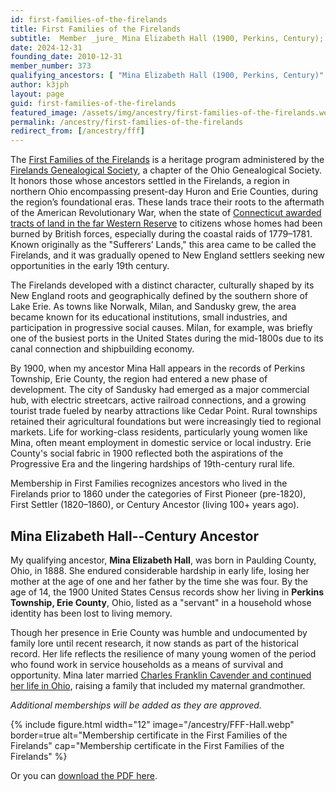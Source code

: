 ```yaml
---
id: first-families-of-the-firelands
title: First Families of the Firelands
subtitle:  Member _jure_ Mina Elizabeth Hall (1900, Perkins, Century); member no. 373
date: 2024-12-31
founding_date: 2010-12-31
member_number: 373
qualifying_ancestors: [ "Mina Elizabeth Hall (1900, Perkins, Century)" ]
author: k3jph
layout: page
guid: first-families-of-the-firelands
featured_image: /assets/img/ancestry/first-families-of-the-firelands.webp
permalink: /ancestry/first-families-of-the-firelands
redirect_from: [/ancestry/fff]
---
```


The [First Families of the
Firelands](https://www.hcc-ogs.org/first-families.html) is a heritage program
administered by the [Firelands Genealogical Society](https://www.hcc-ogs.org/),
a chapter of the Ohio Genealogical Society. It honors those whose ancestors
settled in the Firelands, a region in northern Ohio encompassing present-day
Huron and Erie Counties, during the region’s foundational eras. These lands
trace their roots to the aftermath of the American Revolutionary War, when the
state of [Connecticut awarded tracts of land in the far Western
Reserve](https://case.edu/ech/articles/w/western-reserve) to citizens whose
homes had been burned by British forces, especially during the coastal raids of
1779–1781. Known originally as the "Sufferers’ Lands," this area came to be
called the Firelands, and it was gradually opened to New England settlers
seeking new opportunities in the early 19th century.

The Firelands developed with a distinct character, culturally shaped by its New
England roots and geographically defined by the southern shore of Lake Erie. As
towns like Norwalk, Milan, and Sandusky grew, the area became known for its
educational institutions, small industries, and participation in progressive
social causes. Milan, for example, was briefly one of the busiest ports in the
United States during the mid-1800s due to its canal connection and shipbuilding
economy.

By 1900, when my ancestor Mina Hall appears in the records of Perkins Township,
Erie County, the region had entered a new phase of development. The city of
Sandusky had emerged as a major commercial hub, with electric streetcars, active
railroad connections, and a growing tourist trade fueled by nearby attractions
like Cedar Point. Rural townships retained their agricultural foundations but
were increasingly tied to regional markets. Life for working-class residents,
particularly young women like Mina, often meant employment in domestic service
or local industry. Erie County's social fabric in 1900 reflected both the
aspirations of the Progressive Era and the lingering hardships of 19th-century
rural life.

Membership in First Families recognizes ancestors who lived in the Firelands
prior to 1860 under the categories of First Pioneer (pre-1820), First Settler
(1820–1860), or Century Ancestor (living 100+ years ago). 

## Mina Elizabeth Hall--Century Ancestor

My qualifying ancestor, **Mina Elizabeth Hall**, was born in Paulding County,
Ohio, in 1888. She endured considerable hardship in early life, losing her
mother at the age of one and her father by the time she was four. By the age of
14, the 1900 United States Census records show her living in **Perkins Township,
Erie County**, Ohio, listed as a "servant" in a household whose identity has
been lost to living memory.

Though her presence in Erie County was humble and undocumented by family lore
until recent research, it now stands as part of the historical record. Her life
reflects the resilience of many young women of the period who found work in
service households as a means of survival and opportunity. Mina later married
[Charles Franklin Cavender and continued her life in Ohio](/ogs/ffo), raising a
family that included my maternal grandmother.

*Additional memberships will be added as they are approved.*

{% include figure.html width="12"
   image="/ancestry/FFF-Hall.webp" border=true
   alt="Membership certificate in the First Families of the Firelands"
   cap="Membership certificate in the First Families of the Firelands" %}
   
Or you can [download the PDF here](/assets/docs/ancestry/FFF-Hall.pdf).
